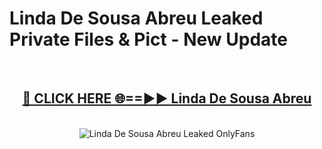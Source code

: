 # Linda De Sousa Abreu Leaked Private Files & Pict - New Update
<br>
<div align="center">
<h2><a href="https://mediafilles.blogspot.com/?title=Linda_De_Sousa_Abreu" rel="nofollow">🔴 CLICK HERE 🌐==►► Linda De Sousa Abreu</a></h2>
<br>
<a href="https://mediafilles.blogspot.com/?title=Linda_De_Sousa_Abreu" rel="nofollow" data-target="animated-image.originalLink"><img src="https://i.ibb.co.com/WyWwxjT/player-gif2.gif" alt="Linda De Sousa Abreu Leaked OnlyFans" style="max-width: 100%; display: inline-block;" data-target="animated-image.originalImage"></a>
</div>
<br>